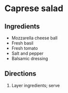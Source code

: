 Caprese salad
=============

Ingredients
-----------

- Mozzarella cheese ball
- Fresh basil
- Fresh tomato
- Salt and pepper
- Balsamic dressing

Directions
----------

1. Layer ingredients; serve
